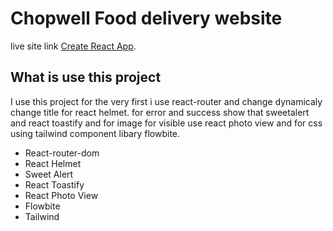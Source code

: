 # Chopwell Food delivery website

live site link [Create React App](https://github.com/facebook/create-react-app).

## What is use this project

I use this project for the very first i use react-router and change dynamicaly change title for react helmet. for error and success show that sweetalert and react toastify
and for image for visible use react photo view and for css using tailwind component libary flowbite.

- React-router-dom
- React Helmet
- Sweet Alert
- React Toastify
- React Photo View
- Flowbite
- Tailwind

